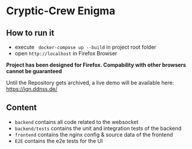 # Cryptic-Crew Enigma

## How to run it
- execute ` docker-compose up --build` in project root folder
- open `http://localhost` in Firefox Browser 

**Project has been designed for Firefox. Compability with other browsers cannot be guaranteed**

Until the Repository gets archived, a live demo will be available here: https://ign.ddnss.de/

## Content
- `backend` contains all code related to the websocket
- `backend/tests` contains the unit and integration tests of the backend
- `frontend` contains the nginx config & source data of the frontend
- `E2E` contains the e2e tests for the UI 
